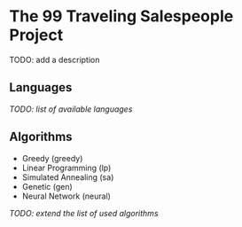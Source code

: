 # The 99 Traveling Salespeople Project

TODO: add a description

## Languages

_TODO: list of available languages_

## Algorithms

* Greedy (greedy)
* Linear Programming (lp)
* Simulated Annealing (sa)
* Genetic (gen)
* Neural Network (neural)

_TODO: extend the list of used algorithms_
